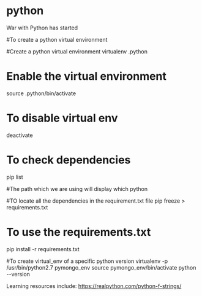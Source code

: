 # python
War with Python has started

#To create a python virtual environment

#Create a python virtual environment
virtualenv .python
# Enable the virtual environment
source .python/bin/activate

# To disable virtual env
deactivate

# To check dependencies
pip list

#The path which we are using will display
which python

#TO locate all the dependencies in the requirement.txt file
pip freeze > requirements.txt

# To use the requirements.txt
pip install -r requirements.txt

#To create virtual_env of a specific python version
virtualenv -p /usr/bin/python2.7 pymongo_env
source pymongo_env/bin/activate
python --version

Learning resources include:
https://realpython.com/python-f-strings/
